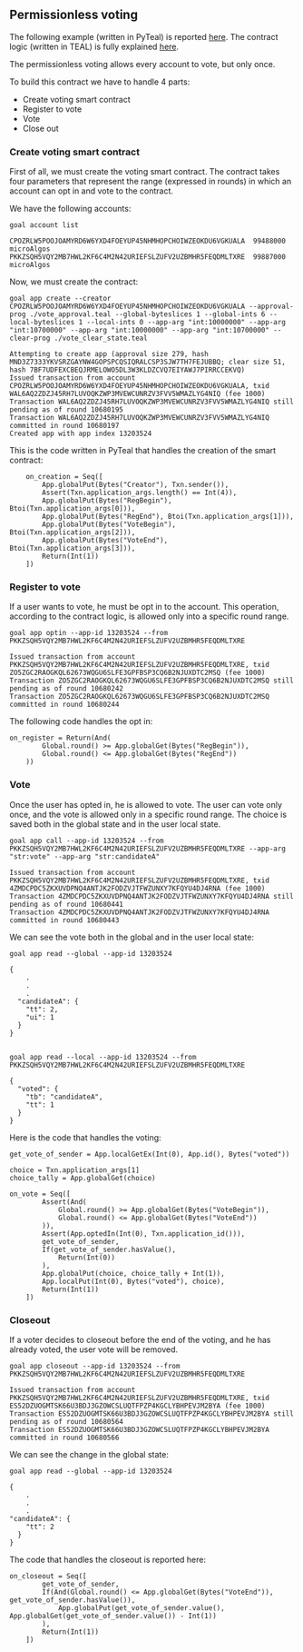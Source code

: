 ## Permissionless voting

The following example (written in PyTeal) is reported [here](https://developer.algorand.org/articles/creating-stateful-algorand-smart-contracts-python-pyteal/). The contract logic (written in TEAL) is fully explained [here](https://developer.algorand.org/solutions/example-permissionless-voting-stateful-smart-contract-application/).

The permissionless voting allows every account to vote, but only once. 

To build this contract we have to handle 4 parts:
- Create voting smart contract
- Register to vote
- Vote
- Close out

### Create voting smart contract

First of all, we must create the voting smart contract. The contract takes four parameters that represent the range (expressed in rounds) in which an account can opt in and vote to the contract. 

We have the following accounts:

```
goal account list

CPOZRLW5POOJOAMYRD6W6YXD4FOEYUP45NHMHOPCHOIWZEOKDU6VGKUALA  99488000 microAlgos
PKKZSQH5VQY2MB7HWL2KF6C4M2N42URIEFSLZUFV2UZBMHR5FEQDMLTXRE	99887000 microAlgos
```

Now, we must create the contract:

```
goal app create --creator CPOZRLW5POOJOAMYRD6W6YXD4FOEYUP45NHMHOPCHOIWZEOKDU6VGKUALA --approval-prog ./vote_approval.teal --global-byteslices 1 --global-ints 6 --local-byteslices 1 --local-ints 0 --app-arg "int:10000000" --app-arg "int:10700000" --app-arg "int:10000000" --app-arg "int:10700000" --clear-prog ./vote_clear_state.teal 

Attempting to create app (approval size 279, hash MND3Z7333YKVSRZGAYNW4GOPSPCQSIQRALCSP3SJW7TH7FEJUBBQ; clear size 51, hash 7BF7UDFEXCBEQJRMELOWO5DL3W3KLDZCVQ7EIYAWJ7PIRRCCEKVQ)
Issued transaction from account CPOZRLW5POOJOAMYRD6W6YXD4FOEYUP45NHMHOPCHOIWZEOKDU6VGKUALA, txid WAL6AQ2ZDZJ45RH7LUVOQKZWP3MVEWCUNRZV3FVV5WMAZLYG4NIQ (fee 1000)
Transaction WAL6AQ2ZDZJ45RH7LUVOQKZWP3MVEWCUNRZV3FVV5WMAZLYG4NIQ still pending as of round 10680195
Transaction WAL6AQ2ZDZJ45RH7LUVOQKZWP3MVEWCUNRZV3FVV5WMAZLYG4NIQ committed in round 10680197
Created app with app index 13203524
```

This is the code written in PyTeal that handles the creation of the smart contract:

```
    on_creation = Seq([
        App.globalPut(Bytes("Creator"), Txn.sender()),
        Assert(Txn.application_args.length() == Int(4)),
        App.globalPut(Bytes("RegBegin"), Btoi(Txn.application_args[0])),
        App.globalPut(Bytes("RegEnd"), Btoi(Txn.application_args[1])),
        App.globalPut(Bytes("VoteBegin"), Btoi(Txn.application_args[2])),
        App.globalPut(Bytes("VoteEnd"), Btoi(Txn.application_args[3])),
        Return(Int(1))
    ])
```

### Register to vote

If a user wants to vote, he must be opt in to the account. This operation, according to the contract logic, is allowed only into a specific round range.

```
goal app optin --app-id 13203524 --from PKKZSQH5VQY2MB7HWL2KF6C4M2N42URIEFSLZUFV2UZBMHR5FEQDMLTXRE

Issued transaction from account PKKZSQH5VQY2MB7HWL2KF6C4M2N42URIEFSLZUFV2UZBMHR5FEQDMLTXRE, txid ZO5ZGC2RAOGKQL62673WQGU6SLFE3GPFBSP3CQ6B2NJUXDTC2MSQ (fee 1000)
Transaction ZO5ZGC2RAOGKQL62673WQGU6SLFE3GPFBSP3CQ6B2NJUXDTC2MSQ still pending as of round 10680242
Transaction ZO5ZGC2RAOGKQL62673WQGU6SLFE3GPFBSP3CQ6B2NJUXDTC2MSQ committed in round 10680244
```

The following code handles the opt in:

```
on_register = Return(And(
        Global.round() >= App.globalGet(Bytes("RegBegin")),
        Global.round() <= App.globalGet(Bytes("RegEnd"))
    ))
```

### Vote

Once the user has opted in, he is allowed to vote. The user can vote only once, and the vote is allowed only in a specific round range. The choice is saved both in the global state and in the user local state.

```
goal app call --app-id 13203524 --from PKKZSQH5VQY2MB7HWL2KF6C4M2N42URIEFSLZUFV2UZBMHR5FEQDMLTXRE --app-arg "str:vote" --app-arg "str:candidateA" 

Issued transaction from account PKKZSQH5VQY2MB7HWL2KF6C4M2N42URIEFSLZUFV2UZBMHR5FEQDMLTXRE, txid 4ZMDCPDC5ZKXUVDPNQ4ANTJK2FODZVJTFWZUNXY7KFQYU4DJ4RNA (fee 1000)
Transaction 4ZMDCPDC5ZKXUVDPNQ4ANTJK2FODZVJTFWZUNXY7KFQYU4DJ4RNA still pending as of round 10680441
Transaction 4ZMDCPDC5ZKXUVDPNQ4ANTJK2FODZVJTFWZUNXY7KFQYU4DJ4RNA committed in round 10680443
```

We can see the vote both in the global and in the user local state:

```
goal app read --global --app-id 13203524

{
    .
    .
    .
  "candidateA": {
    "tt": 2,
    "ui": 1
  }
}


goal app read --local --app-id 13203524 --from PKKZSQH5VQY2MB7HWL2KF6C4M2N42URIEFSLZUFV2UZBMHR5FEQDMLTXRE

{
  "voted": {
    "tb": "candidateA",
    "tt": 1
  }
}
```

Here is the code that handles the voting:

```
get_vote_of_sender = App.localGetEx(Int(0), App.id(), Bytes("voted"))

choice = Txn.application_args[1]
choice_tally = App.globalGet(choice)

on_vote = Seq([
        Assert(And(
            Global.round() >= App.globalGet(Bytes("VoteBegin")),
            Global.round() <= App.globalGet(Bytes("VoteEnd"))
        )),
        Assert(App.optedIn(Int(0), Txn.application_id())),
        get_vote_of_sender,
        If(get_vote_of_sender.hasValue(), 
            Return(Int(0))
        ),
        App.globalPut(choice, choice_tally + Int(1)),
        App.localPut(Int(0), Bytes("voted"), choice),
        Return(Int(1))
    ])
```

### Closeout

If a voter decides to closeout before the end of the voting, and he has already voted, the user vote will be removed.

```
goal app closeout --app-id 13203524 --from PKKZSQH5VQY2MB7HWL2KF6C4M2N42URIEFSLZUFV2UZBMHR5FEQDMLTXRE

Issued transaction from account PKKZSQH5VQY2MB7HWL2KF6C4M2N42URIEFSLZUFV2UZBMHR5FEQDMLTXRE, txid ES52DZUOGMTSK66U3BDJ3GZOWCSLUQTFPZP4KGCLYBHPEVJM2BYA (fee 1000)
Transaction ES52DZUOGMTSK66U3BDJ3GZOWCSLUQTFPZP4KGCLYBHPEVJM2BYA still pending as of round 10680564
Transaction ES52DZUOGMTSK66U3BDJ3GZOWCSLUQTFPZP4KGCLYBHPEVJM2BYA committed in round 10680566
```

We can see the change in the global state:

```
goal app read --global --app-id 13203524

{
    .
    .
    .
"candidateA": {
    "tt": 2
  }
}
```

The code that handles the closeout is reported here:

```
on_closeout = Seq([
        get_vote_of_sender,
        If(And(Global.round() <= App.globalGet(Bytes("VoteEnd")), get_vote_of_sender.hasValue()),
            App.globalPut(get_vote_of_sender.value(), App.globalGet(get_vote_of_sender.value()) - Int(1))
        ),
        Return(Int(1))
    ])
```